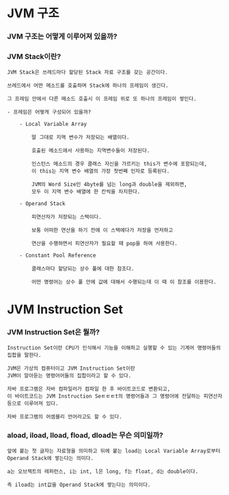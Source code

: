# JVM 구조
### JVM 구조는 어떻게 이루어져 있을까?
### JVM Stack이란?
    
    JVM Stack은 쓰레드마다 할당된 Stack 자료 구조를 갖는 공간이다.
    
    쓰레드에서 어떤 메소드를 호출하며 Stack에 하나의 프레임이 생긴다.
    
    그 프레임 안에서 다른 메소드 호출시 이 프레임 위로 또 하나의 프레임이 쌓인다.
    
    - 프레임은 어떻게 구성되어 있을까?

        - Local Variable Array
            
            말 그대로 지역 변수가 저장되는 배열이다.
            
            호출된 메소드에서 사용하는 지역변수들이 저장된다.
            
            인스턴스 메소드의 경우 클래스 자신을 가르키는 this가 변수에 포함되는데,
            이 this는 지역 변수 배열의 가장 첫번째 인자로 등록된다.
            
            JVM의 Word Size인 4byte를 넘는 long과 double을 제외하면,
            모두 이 지역 변수 배열에 한 칸씩을 차지한다.
            
        - Operand Stack
            
            피연산자가 저장되는 스택이다.
            
            보통 어떠한 연산을 하기 전에 이 스택에다가 저장을 먼저하고
            
            연산을 수행하면서 피연산자가 필요할 때 pop을 하여 사용한다.
            
        - Constant Pool Reference
            
            클래스마다 할당되는 상수 풀에 대한 참조다.
            
            어떤 명령어는 상수 풀 안에 값에 대해서 수행되는데 이 때 이 참조를 이용한다.
# JVM Instruction Set

### JVM Instruction Set은 뭘까?
    
    Instruction Set이란 CPU가 인식해서 기능을 이해하고 실행할 수 있는 기계어 명령어들의 집합을 말한다.
    
    JVM은 가상의 컴퓨터이고 JVM Instruction Set이란
    JVM이 알아듣는 명령어어들의 집합이라고 할 수 있다.
    
    자바 프로그램은 자바 컴파일러가 컴파일 한 후 바이트코드로 변환되고,
    이 바이트코드는 JVM Instruction Seㅌㅌㅌt의 명령어들과 그 명령어에 전달하는 피연산자 등으로 이루어져 있다.
    
    자바 프로그램의 어셈블리 언어라고도 할 수 있다.
    
### aload, iload, lload, fload, dload는 무슨 의미일까?
    
    앞에 붙는 첫 글자는 자료형을 의미하고 뒤에 붙는 load는 Local Variable Array로부터
    Operand Stack에 쌓는다는 의미다.
    
    a는 오브젝트의 레퍼런스, i는 int, l은 long, f는 float, d는 double이다.
    
    즉 iload는 int값을 Operand Stack에 쌓는다는 의미이다. 
